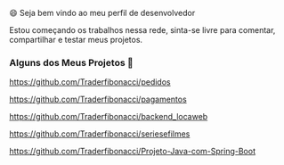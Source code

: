 😄 Seja bem vindo ao meu perfil de desenvolvedor

Estou começando os trabalhos nessa rede, sinta-se livre para 
comentar, compartilhar e testar meus projetos.

### Alguns dos Meus Projetos 👋

https://github.com/Traderfibonacci/pedidos

https://github.com/Traderfibonacci/pagamentos

https://github.com/Traderfibonacci/backend_locaweb

https://github.com/Traderfibonacci/seriesefilmes

https://github.com/Traderfibonacci/Projeto-Java-com-Spring-Boot


<!--
**Traderfibonacci/Traderfibonacci** is a ✨ _special_ ✨ repository because its `README.md` (this file) appears on your GitHub profile.

Here are some ideas to get you started:

- 🔭 I’m currently working on ...
- 🌱 I’m currently learning ...
- 👯 I’m looking to collaborate on ...
- 🤔 I’m looking for help with ...
- 💬 Ask me about ...
- 📫 How to reach me: ...
- 😄 Pronouns: ...
- ⚡ Fun fact: ...
-->
